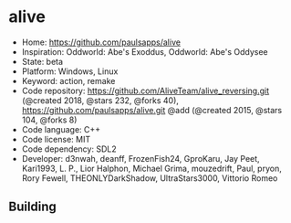 # alive

- Home: https://github.com/paulsapps/alive
- Inspiration: Oddworld: Abe's Exoddus, Oddworld: Abe's Oddysee
- State: beta
- Platform: Windows, Linux
- Keyword: action, remake
- Code repository: https://github.com/AliveTeam/alive_reversing.git (@created 2018, @stars 232, @forks 40), https://github.com/paulsapps/alive.git @add (@created 2015, @stars 104, @forks 8)
- Code language: C++
- Code license: MIT
- Code dependency: SDL2
- Developer: d3nwah, deanff, FrozenFish24, GproKaru, Jay Peet, Kari1993, L. P., Lior Halphon, Michael Grima, mouzedrift, Paul, pryon, Rory Fewell, THEONLYDarkShadow, UltraStars3000, Vittorio Romeo

## Building
